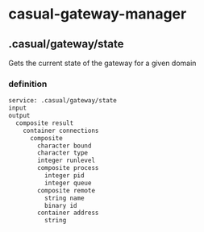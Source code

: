 # casual-gateway-manager


## .casual/gateway/state

Gets the current state of the gateway for a given domain

### definition

```bash
service: .casual/gateway/state
input
output
  composite result
    container connections
      composite 
        character bound
        character type
        integer runlevel
        composite process
          integer pid
          integer queue
        composite remote
          string name
          binary id
        container address
          string
```

